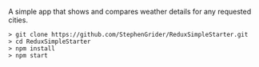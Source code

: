 A simple app that shows and compares weather details for any requested cities.

```
> git clone https://github.com/StephenGrider/ReduxSimpleStarter.git
> cd ReduxSimpleStarter
> npm install
> npm start
```
